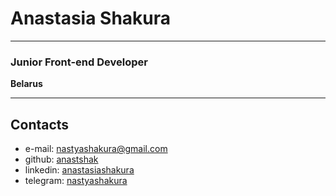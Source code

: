 # Anastasia Shakura
***
### Junior Front-end Developer
**Belarus** 
***
## Contacts
- e-mail: [nastyashakura@gmail.com](nastyashakura@gmail.com)
- github: [anastshak](https://github.com/anastshak)
- linkedin: [anastasiashakura](https://www.linkedin.com/in/anastasiashakura/)
- telegram: [nastyashakura](https://t.me/@nastyashakura)

